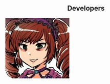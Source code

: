 <html>
<head>
<style>
  
  img {
    border-radius: 50%;
  }
  
</style>
</head>
<body>
  
  <h2><center>Developers</center></h2>
  
  <img src="assets/img/SenseiBambi.jpg" alt="SenseiBambi" style="width:200px">
  
</body>
</html>
